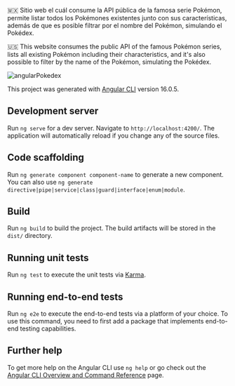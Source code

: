 🇲🇽 Sitio web el cuál consume la API pública de la famosa serie Pokémon, permite listar todos los Pokémones existentes junto con      sus características, además de que es posible filtrar por el nombre del Pokémon, simulando el Pokédex.

🇺🇸 This website consumes the public API of the famous Pokémon series, lists all existing Pokémon including their characteristics,
   and it's also possible to filter by the name of the Pokémon, simulating the Pokédex.


![angularPokedex](https://github.com/user-attachments/assets/27e48f76-d962-49ea-bc7d-e49b016dfec0)


This project was generated with [Angular CLI](https://github.com/angular/angular-cli) version 16.0.5.
## Development server

Run `ng serve` for a dev server. Navigate to `http://localhost:4200/`. The application will automatically reload if you change any of the source files.

## Code scaffolding

Run `ng generate component component-name` to generate a new component. You can also use `ng generate directive|pipe|service|class|guard|interface|enum|module`.

## Build

Run `ng build` to build the project. The build artifacts will be stored in the `dist/` directory.

## Running unit tests

Run `ng test` to execute the unit tests via [Karma](https://karma-runner.github.io).

## Running end-to-end tests

Run `ng e2e` to execute the end-to-end tests via a platform of your choice. To use this command, you need to first add a package that implements end-to-end testing capabilities.

## Further help

To get more help on the Angular CLI use `ng help` or go check out the [Angular CLI Overview and Command Reference](https://angular.io/cli) page.
